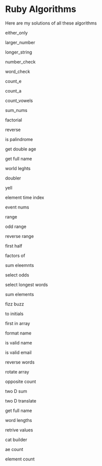 # Ruby Algorithms 

Here are my solutions of all these algorithms
 
either_only

larger_number

longer_string

number_check

word_check

count_e

count_a

count_vowels

sum_nums

factorial

reverse

is palindrome

get double age

get full name

world leghts

doubler

yell

element time index

event nums

range

odd range

reverse range

first half

factors of

sum eleemnts

select odds

select longest words

sum elements

fizz buzz

to initials

first in array

format name

is valid name

is valid email

reverse words

rotate array

opposite count

two D sum

two D translate

get full name

word lengths

retrive values

cat builder

ae count

element count












